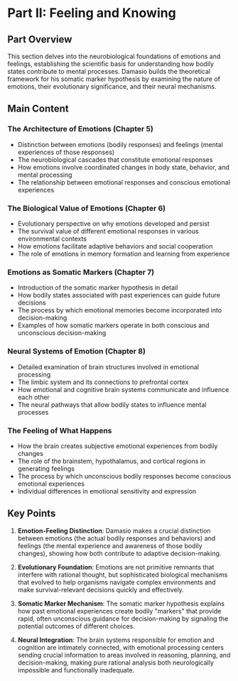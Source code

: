 # Part II: Feeling and Knowing

## Part Overview
This section delves into the neurobiological foundations of emotions and feelings, establishing the scientific basis for understanding how bodily states contribute to mental processes. Damasio builds the theoretical framework for his somatic marker hypothesis by examining the nature of emotions, their evolutionary significance, and their neural mechanisms.

## Main Content

### The Architecture of Emotions (Chapter 5)
- Distinction between emotions (bodily responses) and feelings (mental experiences of those responses)
- The neurobiological cascades that constitute emotional responses
- How emotions involve coordinated changes in body state, behavior, and mental processing
- The relationship between emotional responses and conscious emotional experiences

### The Biological Value of Emotions (Chapter 6)
- Evolutionary perspective on why emotions developed and persist
- The survival value of different emotional responses in various environmental contexts
- How emotions facilitate adaptive behaviors and social cooperation
- The role of emotions in memory formation and learning from experience

### Emotions as Somatic Markers (Chapter 7)
- Introduction of the somatic marker hypothesis in detail
- How bodily states associated with past experiences can guide future decisions
- The process by which emotional memories become incorporated into decision-making
- Examples of how somatic markers operate in both conscious and unconscious decision-making

### Neural Systems of Emotion (Chapter 8)
- Detailed examination of brain structures involved in emotional processing
- The limbic system and its connections to prefrontal cortex
- How emotional and cognitive brain systems communicate and influence each other
- The neural pathways that allow bodily states to influence mental processes

### The Feeling of What Happens
- How the brain creates subjective emotional experiences from bodily changes
- The role of the brainstem, hypothalamus, and cortical regions in generating feelings
- The process by which unconscious bodily responses become conscious emotional experiences
- Individual differences in emotional sensitivity and expression

## Key Points

1. **Emotion-Feeling Distinction**: Damasio makes a crucial distinction between emotions (the actual bodily responses and behaviors) and feelings (the mental experience and awareness of those bodily changes), showing how both contribute to adaptive decision-making.

2. **Evolutionary Foundation**: Emotions are not primitive remnants that interfere with rational thought, but sophisticated biological mechanisms that evolved to help organisms navigate complex environments and make survival-relevant decisions quickly and effectively.

3. **Somatic Marker Mechanism**: The somatic marker hypothesis explains how past emotional experiences create bodily "markers" that provide rapid, often unconscious guidance for decision-making by signaling the potential outcomes of different choices.

4. **Neural Integration**: The brain systems responsible for emotion and cognition are intimately connected, with emotional processing centers sending crucial information to areas involved in reasoning, planning, and decision-making, making pure rational analysis both neurologically impossible and functionally inadequate.